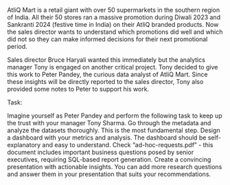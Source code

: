 AtliQ Mart is a retail giant with over 50 supermarkets in the southern region of India. All their 50 stores ran a massive promotion during Diwali 2023 and Sankranti 2024 (festive time in India) on their AtliQ branded products. Now the sales director wants to understand which promotions did well and which did not so they can make informed decisions for their next promotional period.

Sales director Bruce Haryali wanted this immediately but the analytics manager Tony is engaged on another critical project. Tony decided to give this work to Peter Pandey, the curious data analyst of AtliQ Mart. Since these insights will be directly reported to the sales director, Tony also provided some notes to Peter to support his work.

Task:

Imagine yourself as Peter Pandey and perform the following task to keep up the trust with your manager Tony Sharma.
Go through the metadata and analyze the datasets thoroughly. This is the most fundamental step.
Design a dashboard with your metrics and analysis. The dashboard should be self-explanatory and easy to understand.
Check “ad-hoc-requests.pdf” - this document includes important business questions posed by senior executives, requiring SQL-based report generation.
Create a convincing presentation with actionable insights.
You can add more research questions and answer them in your presentation that suits your recommendations.
